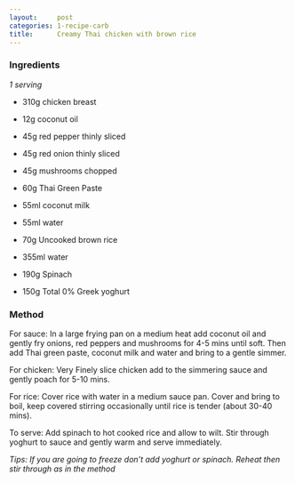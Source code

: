 ```yaml
---
layout:     post
categories: 1-recipe-carb
title:      Creamy Thai chicken with brown rice
--- 
```


### Ingredients 

_1 serving_

* 310g chicken breast
* 12g coconut oil 
* 45g red pepper thinly sliced 
* 45g red onion thinly sliced 
* 45g mushrooms chopped 

* 60g Thai Green Paste 
* 55ml coconut milk 
* 55ml water

* 70g Uncooked brown rice 
* 355ml water 
* 190g Spinach 

* 150g Total 0% Greek yoghurt

### Method 

For sauce: In a large frying pan on a medium heat add coconut oil and gently fry onions, red peppers and mushrooms for 4-5 mins until soft. Then add Thai green paste, coconut milk and water and bring to a gentle simmer.

For chicken: Very Finely slice chicken add to the simmering sauce and gently poach for 5-10 mins. 

For rice: Cover rice with water in a medium sauce pan. Cover and bring to boil, keep covered stirring occasionally until rice is tender (about 30-40 mins). 

To serve: Add spinach to hot cooked rice and allow to wilt. Stir through yoghurt to sauce and gently warm and serve immediately. 

_Tips: If you are going to freeze don’t add yoghurt or spinach. Reheat then stir through as in the method_